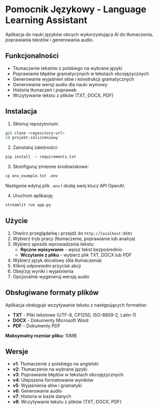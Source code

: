 # Pomocnik Językowy - Language Learning Assistant

Aplikacja do nauki języków obcych wykorzystująca AI do tłumaczenia, poprawiania tekstów i generowania audio.

## Funkcjonalności

- Tłumaczenie tekstów z polskiego na wybrane języki
- Poprawianie błędów gramatycznych w tekstach obcojęzycznych
- Generowanie wyjaśnień słów i konstrukcji gramatycznych
- Generowanie wersji audio dla nauki wymowy
- Historia tłumaczeń i poprawek
- Wczytywanie tekstu z plików (TXT, DOCX, PDF)

## Instalacja

1. Sklonuj repozytorium:
```bash
git clone <repository-url>
cd projekt-zaliczeniowy
```

2. Zainstaluj zależności:
```bash
pip install -r requirements.txt
```

3. Skonfiguruj zmienne środowiskowe:
```bash
cp env_example.txt .env
```
Następnie edytuj plik `.env` i dodaj swój klucz API OpenAI.

4. Uruchom aplikację:
```bash
streamlit run app.py
```

## Użycie

1. Otwórz przeglądarkę i przejdź do `http://localhost:8501`
2. Wybierz tryb pracy (tłumaczenie, poprawianie lub analiza)
3. Wybierz sposób wprowadzania tekstu:
   - **Ręczne wpisywanie** - wpisz tekst bezpośrednio
   - **Wczytanie z pliku** - wybierz plik TXT, DOCX lub PDF
4. Wybierz język docelowy (dla tłumaczenia)
5. Kliknij odpowiedni przycisk akcji
6. Obejrzyj wyniki i wyjaśnienia
7. Opcjonalnie wygeneruj wersję audio

## Obsługiwane formaty plików

Aplikacja obsługuje wczytywanie tekstu z następujących formatów:

- **TXT** - Pliki tekstowe (UTF-8, CP1250, ISO-8859-2, Latin-1)
- **DOCX** - Dokumenty Microsoft Word
- **PDF** - Dokumenty PDF

**Maksymalny rozmiar pliku:** 10MB

## Wersje

- **v1**: Tłumaczenie z polskiego na angielski
- **v2**: Tłumaczenie na wybrane języki
- **v3**: Poprawianie błędów w tekstach obcojęzycznych
- **v4**: Ulepszone formatowanie wyników
- **v5**: Wyjaśnienia słów i gramatyki
- **v6**: Generowanie audio
- **v7**: Historia w bazie danych
- **v8**: Wczytywanie tekstu z plików (TXT, DOCX, PDF)
